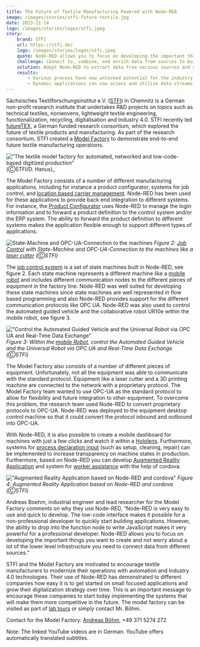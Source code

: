 ```yaml
---
title: The Future of Textile Manufacturing Powered with Node-RED
image: /images/stories/stfi-future-textile.jpg
date: 2023-11-14
logo: /images/stories/logos/stfi.jpeg
story:
    brand: STFI
    url: https://stfi.de/
    logo: /images/stories/logos/stfi.jpeg
    quote: Node-RED allows you to focus on developing the important things you want to create and not worry about a lot of the lower level infrastructure you need to connect data from different sources.
    challenge: Connect to, combine, and enrich data from sources to build applications to modernize textile industries.
    solution: Adopt Node-RED to extract data from various sources and combine data from different streams.
    results:
        - Various process have now unlocked potential for the industry to adopt.
        - Dynamic applications can now access and utilize data streams through Node-RED.
---
```


Sächsisches Textilforschungsinstitut e.V. ([STFI](https://www.stfi.de/en/)) in Chemnitz is a German non-profit research institute that undertakes R&D projects on topics such as technical textiles, nonwovens, lightweight textile engineering, functionalization, recycling, digitalisation and Industry 4.0. STFI recently led [futureTEX](https://youtu.be/RL8QJWuY10c?feature=shared), a German funded research consortium, which explored the future of textile products and manufacturing. As part of the research consortium, STFI created a [Model Factory](https://my.matterport.com/show/?m=e6XJvoLS6mv&sr=-.95,1.4&ss=60) to demonstrate end-to-end future textile manufacturing operations.  

<!--more-->

!["The textile model factory for automated, networked and low-code-based digitized production"](images/stories/stfi-future-textile.jpg "The textile model factory for automated, networked and low-code-based digitized production") (ⒸSTFI/D. Hanus)_

The Model Factory consists of a number of different manufacturing applications, including for instance a product configurator, systems for job control, and [location based carrier management](https://youtu.be/yzK7vo6VpNU?si=YFhiaJTZpgmreU0c). Node-RED has been used for these applications to provide back end integration to different systems. For instance, the [Product Configurator](https://youtu.be/cgtHO1OVkV8?si=CmbDHoMzlkAS6Siu) uses Node-RED to manage the login information and to forward a product definition to the control system and/or the ERP system. The ability to forward the product definition to different systems makes the application flexible enough to support different types of applications.

![State-Machine and OPC-UA-Connection to the machines](images/stories/stfi-node-red-flow-opcua.png "State-Machine and OPC-UA-Connection to the machines")
_Figure 2: [Job Control](https://youtu.be/cgtHO1OVkV8?si=oTpLigbmfqlZ-8Bi&t=98) with State-Machine and OPC-UA-Connection to the machines like a [laser cutter](https://youtu.be/eUkZ8R1tNM4?si=uOwL-XGf0uKkXdVL) (ⒸSTFI)_

The [job control system](https://youtu.be/cgtHO1OVkV8?si=oTpLigbmfqlZ-8Bi&t=98) is a set of state machines built in Node-RED, see figure 2. Each state machine represents a different machine like a [mobile robot](https://youtu.be/Z_e6EcT2mQs?si=DfxQS0K16bcrpixi) and includes different communication nodes to the different pieces of equipment in the factory line. Node-RED was well suited for developing these state machines since state machines are well represented in flow based programming and also Node-RED provides support for the different communication protocols like OPC UA. Node-RED was also used to control  the automated guided vehicle and the collaborative robot UR10e within the mobile robot, see figure 3.

!["Control the Automated Guided Vehicle and the Universal Robot via OPC UA and Real-Time Data Exchange"](images/stories/stfi-mobile-robot.png "Control the Automated Guided Vehicle and the Universal Robot via OPC UA and Real-Time Data Exchange")
_Figure 3: Within the [mobile Robot](https://youtu.be/Z_e6EcT2mQs?si=DfxQS0K16bcrpixi), control the Automated Guided Vehicle and the Universal Robot via OPC UA and Real-Time Data Exchange (ⒸSTFI)_

The Model Factory also consists of a number of different pieces of equipment. Unfortunately, not all the equipment was able to communicate with the standard protocol. Equipment like a laser cutter and a 3D printing machine are connected to the network with a proprietary protocol. The Model Factory team wanted to use OPC-UA as the standard protocol to allow for flexibility and future integration to other equipment. To overcome this problem, the research team used Node-RED to convert proprietary protocols to OPC-UA. Node-RED was deployed to the equipment desktop control machine so that it could convert the protocol inbound and outbound into OPC-UA.

With Node-RED, it is also possible to create a mobile dashboard for machines with just a few clicks and watch it within a [Hololens](https://youtu.be/T5BNb0-2D7o?feature=shared). Furthermore, systems for [process declaration input](https://youtu.be/rNAgmsZoh7g?t=243) (such as setup, cleaning, repair) can be implemented to increase transparency on machine states in production. Furthermore, based on Node-RED you can develop [Augmented Reality Application](https://youtu.be/jElLfvJUpH0?feature=shared&t=303) and system for [worker assistance](https://youtu.be/jElLfvJUpH0?feature=shared&t=348) with the help of cordova.

!["Augmented Reality Application based on Node-RED and cordova"](images/stories/stfi-augmented-reality.jpg "Augmented Reality Application based on Node-RED and cordova")
_Figure 4: Augmented Reality Application based on Node-RED and cordova (ⒸSTFI)_

Andreas Boehm, industrial engineer and lead researcher for the Model Factory comments on why they use Node-RED, “Node-RED is very easy to use and quick to develop. The low-code interface makes it possible for a non-professional developer to quickly start building applications. However, the ability to drop into the function node to write JavaScript makes it very powerful for a professional developer. Node-RED allows you to focus on developing the important things you want to create and not worry about a lot of the lower level infrastructure you need to connect data from different sources.”

STFI and the Model Factory are motivated to encourage textile manufacturers to modernize their operations with automation and Industry 4.0 technologies. Their use of Node-RED has demonstrated to different companies how easy it is to get started on small focused applications and grow their digitalization strategy over time. This is an important message to encourage these companies to start today implementing the systems that will make them more competitive in the future. The model factory can be visited as part of [lab tours](https://www.digitalzentrum-smarte-kreislaeufe.de/wissen-werkzeuge/angebote.html) or simply contact Mr. Böhm.

Contact for the Model Factory: [Andreas Böhm](mailto:andreas.boehm@stfi.de), +49 371 5274 272

Note: The linked YouTube videos are in German. YouTube offers automatically translated subtitles.